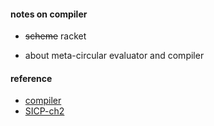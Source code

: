 

#### notes on compiler  
* ~~scheme~~ racket  
  

* about meta-circular evaluator and compiler

#### reference
* [compiler](http://composingprograms.com/pages/31-introduction.html#programming-languages) 
* [SICP-ch2](http://sarabander.github.io/sicp/html/Chapter-2.xhtml#Chapter-2)
